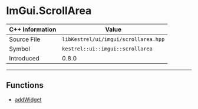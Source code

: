 
# ImGui.ScrollArea

| C++ Information | Value |
| --- | --- |
| Source File | `libKestrel/ui/imgui/scrollarea.hpp` |
| Symbol | `kestrel::ui::imgui::scrollarea` |
| Introduced | 0.8.0 |


---

## Functions

 - [addWidget](addWidget.md)

